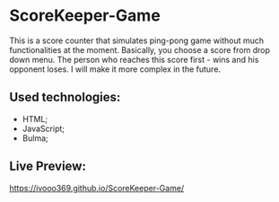 # ScoreKeeper-Game

This is a score counter that simulates ping-pong game without much functionalities at the moment. Basically, you choose a score from drop down menu. The person who reaches this score first - wins and his opponent loses. I will make it more complex in the future.

## Used technologies:

- HTML;
- JavaScript;
- Bulma;

## Live Preview:

https://ivooo369.github.io/ScoreKeeper-Game/

